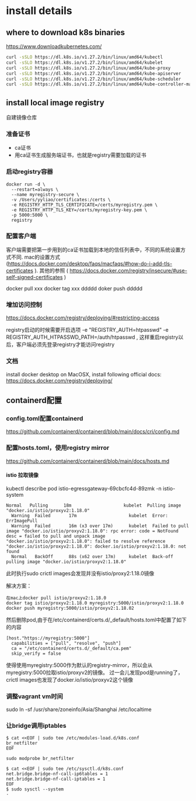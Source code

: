 # install details

## where to download k8s binaries
https://www.downloadkubernetes.com/
```sh
curl -sSLO https://dl.k8s.io/v1.27.2/bin/linux/amd64/kubectl
curl -sSLO https://dl.k8s.io/v1.27.2/bin/linux/amd64/kubelet
curl -sSLO https://dl.k8s.io/v1.27.2/bin/linux/amd64/kube-proxy
curl -sSLO https://dl.k8s.io/v1.27.2/bin/linux/amd64/kube-apiserver
curl -sSLO https://dl.k8s.io/v1.27.2/bin/linux/amd64/kube-scheduler
curl -sSLO https://dl.k8s.io/v1.27.2/bin/linux/amd64/kube-controller-manager
```

## install local image registry
自建镜像仓库
### 准备证书
- ca证书
- 用ca证书生成服务端证书，也就是registry需要加载的证书

### 启动registry容器
```
docker run -d \
  --restart=always \
  --name myregistry-secure \
  -v /Users/yyliao/certificates:/certs \
  -e REGISTRY_HTTP_TLS_CERTIFICATE=/certs/myregistry.pem \
  -e REGISTRY_HTTP_TLS_KEY=/certs/myregistry-key.pem \
  -p 5000:5000 \
  registry

```

### 配置客户端
客户端需要把第一步用到的ca证书加载到本地的信任列表中，不同的系统设置方式不同.
mac的设置方式 (https://docs.docker.com/desktop/faqs/macfaqs/#how-do-i-add-tls-certificates ).
其他的参照 ( https://docs.docker.com/registry/insecure/#use-self-signed-certificates )


docker pull xxx
docker tag xxx ddddd
doker push ddddd

### 增加访问控制
https://docs.docker.com/registry/deploying/#restricting-access

registry启动的时候需要开启选项 -e "REGISTRY_AUTH=htpasswd" 
 -e REGISTRY_AUTH_HTPASSWD_PATH=/auth/htpasswd ,
这样重启registry以后，客户端必须先登录registry才能访问registry

### 文档
install docker desktop on MacOSX, install following official docs:
https://docs.docker.com/registry/deploying/



## containerd配置

### config.toml配置containerd
https://github.com/containerd/containerd/blob/main/docs/cri/config.md  


### 配置hosts.toml，使用registry mirror
https://github.com/containerd/containerd/blob/main/docs/hosts.md

#### istio 拉取镜像
kubectl describe pod istio-egressgateway-69cbcfc4d-89zmk -n istio-system
```
Normal   Pulling      18m                    kubelet  Pulling image "docker.io/istio/proxyv2:1.18.0"
  Warning  Failed       17m                    kubelet  Error: ErrImagePull
  Warning  Failed       16m (x3 over 17m)      kubelet  Failed to pull image "docker.io/istio/proxyv2:1.18.0": rpc error: code = NotFound desc = failed to pull and unpack image "docker.io/istio/proxyv2:1.18.0": failed to resolve reference "docker.io/istio/proxyv2:1.18.0": docker.io/istio/proxyv2:1.18.0: not found
  Normal   BackOff      88s (x62 over 17m)     kubelet  Back-off pulling image "docker.io/istio/proxyv2:1.18.0"
```

此时执行sudo crictl images会发现并没有istio/proxy2:1.18.0镜像

解决方案：
```
在mac上docker pull istio/proxyv2:1.18.0
docker tag istio/proxyv2:1.18.0 myregistry:5000/istio/proxyv2:1.18.0
docker push myregistry:5000/istio/proxyv2:1.18.02
```

然后删除pod,由于在/etc/containerd/certs.d/_default/hosts.toml中配置了如下的内容
```
[host."https://myregistry:5000"]
  capabilities = ["pull", "resolve", "push"]
  ca = "/etc/containerd/certs.d/_default/ca.pem"
  skip_verify = false
```
使得使用myregistry:5000作为默认的registry-mirror，所以会从myregistry:5000拉取istio/proxyv2的镜像。
过一会儿发现pod是running了，crictl images也发现了docker.io/istio/proxyv2这个镜像


### 调整vagrant vm时间
sudo ln -sf /usr/share/zoneinfo/Asia/Shanghai /etc/localtime

### 让bridge调用iptables
```
$ cat <<EOF | sudo tee /etc/modules-load.d/k8s.conf
br_netfilter
EOF

sudo modprobe br_netfilter

$ cat <<EOF | sudo tee /etc/sysctl.d/k8s.conf
net.bridge.bridge-nf-call-ip6tables = 1
net.bridge.bridge-nf-call-iptables = 1
EOF
$ sudo sysctl --system
·
```
